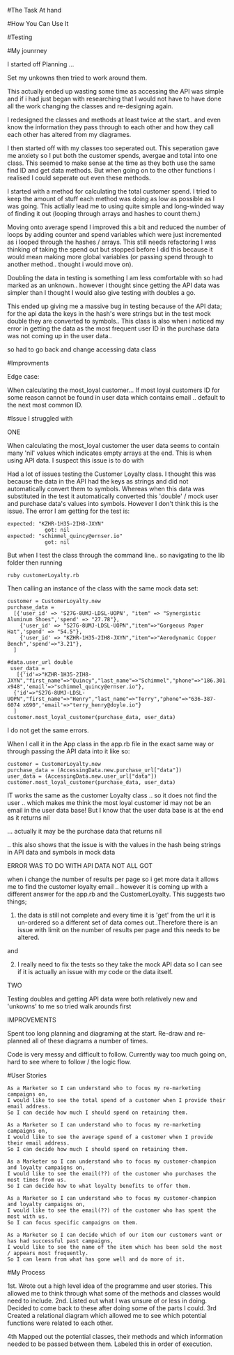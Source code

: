 #The Task At hand



#How You Can Use It

#Testing

#My jounrney

I started off Planning ...

Set my unkowns then tried to work around them.

This actually ended up wasting some time as accessing the API was simple and if i had just began with researching that I would not have to have done all the work changing the classes and re-designing again.

I redesigned the classes and methods at least twice at the start.. and even know the information they pass through to each other and how they call each other has altered from my diagrames.

I then started off with my classes too seperated out. This seperation gave me anxiety so I put both the customer spends, avergae and total into one class.
This seemed to make sense at the time as they both use the same find ID and get data methods. But when going on to the other functions I realised I could seperate out even these methods.

I started with a method for calculating the total customer spend. I tried to keep the amount of stuff each method was doing as low as possible as I was going. This actially lead me to using quite simple and long-winded way of finding it out (looping through arrays and hashes to count them.)

Moving onto average spend I improved this a bit and reduced the number of loops by adding counter and spend variables which were just incremented as i looped through the hashes / arrays. This still needs refactoring I was thinking of taking the spend out but stopped before I did this because it would mean making more global variables (or passing spend through to another method.. thought i would move on).

Doubling the data in testing is something I am less comfortable with so had marked as an unknown.. however i thought since getting the API data was simpler than I thought I would also give testing with doubles a go.


This ended up giving me a massive bug in testing because of the API data; for the api data the keys in the hash's were strings but in the test mock double they are converted to symbols.. This class is also when i noticed my error in getting the data as the most frequent user ID in the purchase data was not coming up in the user data..

so had to go back and change accessing data class


#Improvments



Edge case:

When calculating the most_loyal customer... If most loyal customers ID for some reason cannot be found in user data which contains email .. default to the next most common ID.



#Issue I struggled with

ONE

When calculating the most_loyal customer the user data seems to contain many 'nil' values which indicates empty arrays at the end. This is when using API data. I suspect this issue is to do with

Had a lot of issues testing the Customer Loyalty class.
I thought this was because the data in the API had the keys as strings and did not automatically convert them to symbols. Whereas when this data was substituted in the test it automatically converted this 'double' / mock user and purchase data's values into symbols.
However I don't think this is the issue. The error I am getting for the test is:

````
expected: "KZHR-1H35-2IH8-JXYN"
            got: nil
expected: "schimmel_quincy@ernser.io"
            got: nil
````

But when I test the class through the command line.. so navigating to the lib folder then running

````
ruby customerLoyalty.rb

````

Then calling an instance of the class with the same mock data set:

````
customer = CustomerLoyalty.new
purchase_data =
  [{'user_id' => 'S27G-8UMJ-LDSL-UOPN', "item" => "Synergistic Aluminum Shoes",'spend' => "27.78"},
    {'user_id' => "S27G-8UMJ-LDSL-UOPN","item"=>"Gorgeous Paper Hat",'spend' => "54.5"},
    {'user_id' => "KZHR-1H35-2IH8-JXYN","item"=>"Aerodynamic Copper Bench",'spend'=>"3.21"},
  ]

#data.user_url double
 user_data =
   [{'id'=>"KZHR-1H35-2IH8-JXYN","first_name"=>"Quincy","last_name"=>"Schimmel","phone"=>"186.301.6921 x948",'email'=>"schimmel_quincy@ernser.io"},
  {'id'=>"S27G-8UMJ-LDSL-UOPN","first_name"=>"Henry","last_name"=>"Terry","phone"=>"636-387-6074 x690",'email'=>"terry_henry@doyle.io"}
  ]
customer.most_loyal_customer(purchase_data, user_data)

````

I do not get the same errors.

When I call it in the App class in the app.rb file in the exact same way or through passing the API data into it like so:

```
customer = CustomerLoyalty.new
purchase_data = (AccessingData.new.purchase_url["data"])
user_data = (AccessingData.new.user_url["data"])
customer.most_loyal_customer(purchase_data, user_data)

```
IT works the same as the customer Loyalty class .. so it does not find the user .. which makes me think the most loyal customer id may not be an email in the user data base! But I know that the user data base is at the end as it returns nil

... actually it may be the purchase data that returns nil


.. this also shows that the issue is with the values in the hash being strings in API data and symbols in mock data



ERROR WAS TO DO WITH API DATA NOT ALL GOT




when i change the number of results per page so i get more data it allows me to find the customer loyalty email .. however it is coming up with a different answer for the app.rb and the CustomerLoyalty. This suggests two things;

1. the data is still not complete and every time it is 'get' from the url it is un-ordered so a different set of data comes out..Therefore there is an issue with limit on the number of results per page and this needs to be altered.

and

2. I really need to fix the tests so they take the mock API data so I can see if it is actually an issue with my code or the data itself.



TWO

Testing doubles and getting API data were both relatively new and 'unkowns' to me so tried walk arounds first




IMPROVEMENTS

Spent too long planning and diagraming at the start. Re-draw and re-planned all of these diagrams a number of times.


Code is very messy and difficult to follow. Currently way too much going on, hard to see where to follow / the logic flow.

<!--
When I change it to include the data mocks I still get an error:



````
wrong number of arguments (given 1, expected 0)
````


 -->



#User Stories

````
As a Marketer so I can understand who to focus my re-marketing campaigns on,
I would like to see the total spend of a customer when I provide their email address.
So I can decide how much I should spend on retaining them.

As a Marketer so I can understand who to focus my re-marketing campaigns on,
I would like to see the average spend of a customer when I provide their email address.
So I can decide how much I should spend on retaining them.

````

````
As a Marketer so I can understand who to focus my customer-champion and loyalty campaigns on,
I would like to see the email(??) of the customer who purchases the most times from us.
So I can decide how to what loyalty benefits to offer them.

As a Marketer so I can understand who to focus my customer-champion and loyalty campaigns on,
I would like to see the email(??) of the customer who has spent the most with us.
So I can focus specific campaigns on them.

````

````
As a Marketer so I can decide which of our item our customers want or has had successful past campaigns,
I would like to see the name of the item which has been sold the most / appears most frequently.
So I can learn from what has gone well and do more of it.

````




#My Process

1st.   Wrote out a high level idea of the programme and user stories. This allowed me to think through what some of the methods and classes would need to include.
2nd.   Listed out what I was unsure of or less in doing. Decided to come back to these after doing some of the parts I could.
3rd    Created a relational diagram which allowed me to see which potential functions were related to each other.

4th    Mapped out the potential classes, their methods and which information needed to be passed between them. Labeled this in order of execution.
